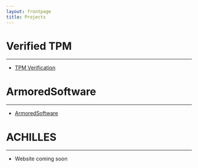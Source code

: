 ```yaml
---
layout: frontpage
title: Projects
---
```


# Verified TPM

-----

* [TPM Verification](http://palexand.github.io/verified-tpm12)

# ArmoredSoftware

-----

* [ArmoredSoftware](http://armoredsoftware.github.io/ArmoredSoftware)

# ACHILLES

-----

* Website coming soon
